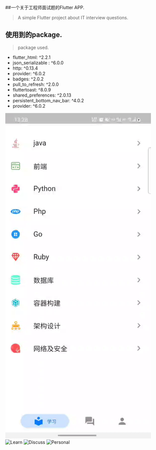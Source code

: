 
##一个关于工程师面试题的Flutter APP.
> A simple Flutter project about IT interview questions.

## 使用到的package.
> package used.

- flutter_html: ^2.2.1
- json_serializable : ^6.0.0
- http: ^0.13.4
- provider: ^6.0.2
- badges: ^2.0.2
- pull_to_refresh: ^2.0.0
- fluttertoast: ^8.0.9
- shared_preferences: ^2.0.13
- persistent_bottom_nav_bar: ^4.0.2
- provider: ^6.0.2

![Overview](https://github.com/zhangjiabin1010/msbd_app/blob/master/lib/test/1.gif)
![Learn](https://github.com/zhangjiabin1010/msbd_app/blob/master/lib/test/2.gif)
![Discuss](https://github.com/zhangjiabin1010/msbd_app/blob/master/lib/test/3.gif)
![Personal](https://github.com/zhangjiabin1010/msbd_app/blob/master/lib/test/4.gif)


